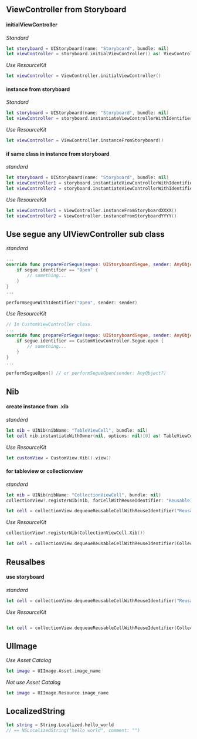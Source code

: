 ## ViewController from Storyboard

#### initialViewController

_Standard_
```swift
let storyboard = UIStoryboard(name: "Storyboard", bundle: nil)
let viewController = storyboard.initialViewController() as! ViewController
```

_Use ResourceKit_
```swift
let viewController = ViewController.initialViewController()
```

#### instance from storyboard
_Standard_
```swift
let storyboard = UIStoryboard(name: "Storyboard", bundle: nil)
let viewController = storyboard.instantiateViewControllerWithIdentifier("XXXX") as! ViewController
```

_Use ResourceKit_
```swift
let viewController = ViewController.instanceFromStoryboard()
```

#### if same class in instance from storyboard  
_standard_
```swift
let storyboard = UIStoryboard(name: "Storyboard", bundle: nil)
let viewController1 = storyboard.instantiateViewControllerWithIdentifier("XXXX") as! ViewController
let viewController2 = storyboard.instantiateViewControllerWithIdentifier("YYYY") as! ViewController
```

_Use ResourceKit_
```swift
let viewController1 = ViewController.instanceFromStoryboardXXXX()
let viewController2 = ViewController.instanceFromStoryboardYYYY()
```

## Use segue any UIViewController sub class

_standard_
```swift
...
override func prepareForSegue(segue: UIStoryboardSegue, sender: AnyObject?) {
    if segue.identifier == "Open" {
        // something...
    }
}
...

performSegueWithIdentifier("Open", sender: sender)
```

_Use ResourceKit_
```swift
// In CustomViewController class.
...
override func prepareForSegue(segue: UIStoryboardSegue, sender: AnyObject?) {
    if segue.identifier == CustomViewController.Segue.open {
        // something...
    }
}
...

performSegueOpen() // or performSegueOpen(sender: AnyObject?)
```

## Nib
#### create instance from .xib
_standard_
```swift
let nib = UINib(nibName: "TableViewCell", bundle: nil)
let cell nib.instantiateWithOwner(nil, options: nil)[0] as! TableViewCell
```

_Use ResourceKit_
```swift
let customView = CustomView.Xib().view()
```
#### for tableview or collectionview
_standard_
```swift
let nib = UINib(nibName: "CollectionViewCell", bundle: nil)
collectionView?.registerNib(nib, forCellWithReuseIdentifier: "ReusableIdentifier")

let cell = collectionView.dequeueReusableCellWithReuseIdentifier("ReusableIdentifier", forIndexPath: indexPath) as! CollectionViewCell

```

_Use ResourceKit_
```swift
collectionView?.registerNib(CollectionViewCell.Xib())

let cell = collectionView.dequeueReusableCellWithReuseIdentifier(CollectionViewCell.Xib().name, forIndexPath: indexPath) as! CollectionViewCell
```

## Reusalbes
#### use storyboard
_standard_
```swift
let cell = collectionView.dequeueReusableCellWithReuseIdentifier("ReusableIdentifier", forIndexPath: indexPath) as! CollectionViewCell
```

_Use ResourceKit_
```swift

let cell = collectionView.dequeueReusableCellWithReuseIdentifier(CollectionViewCell.Reusable.ReuseIdentifier, forIndexPath: indexPath) as! CollectionViewCell
```

## UIImage
_Use Asset Catalog_
```swift
let image = UIImage.Asset.image_name
```

_Not use Asset Catalog_
```swift
let image = UIImage.Resource.image_name
```

## LocalizedString
```swift
let string = String.Localized.hello_world
// == NSLocalizedString("hello world", comment: "")
```
